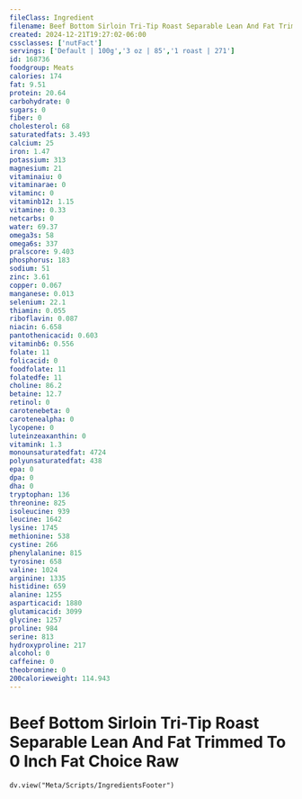 ```yaml
---
fileClass: Ingredient
filename: Beef Bottom Sirloin Tri-Tip Roast Separable Lean And Fat Trimmed To 0 Inch Fat Choice Raw
created: 2024-12-21T19:27:02-06:00
cssclasses: ['nutFact']
servings: ['Default | 100g','3 oz | 85','1 roast | 271']
id: 168736
foodgroup: Meats
calories: 174
fat: 9.51
protein: 20.64
carbohydrate: 0
sugars: 0
fiber: 0
cholesterol: 68
saturatedfats: 3.493
calcium: 25
iron: 1.47
potassium: 313
magnesium: 21
vitaminaiu: 0
vitaminarae: 0
vitaminc: 0
vitaminb12: 1.15
vitamine: 0.33
netcarbs: 0
water: 69.37
omega3s: 58
omega6s: 337
pralscore: 9.403
phosphorus: 183
sodium: 51
zinc: 3.61
copper: 0.067
manganese: 0.013
selenium: 22.1
thiamin: 0.055
riboflavin: 0.087
niacin: 6.658
pantothenicacid: 0.603
vitaminb6: 0.556
folate: 11
folicacid: 0
foodfolate: 11
folatedfe: 11
choline: 86.2
betaine: 12.7
retinol: 0
carotenebeta: 0
carotenealpha: 0
lycopene: 0
luteinzeaxanthin: 0
vitamink: 1.3
monounsaturatedfat: 4724
polyunsaturatedfat: 438
epa: 0
dpa: 0
dha: 0
tryptophan: 136
threonine: 825
isoleucine: 939
leucine: 1642
lysine: 1745
methionine: 538
cystine: 266
phenylalanine: 815
tyrosine: 658
valine: 1024
arginine: 1335
histidine: 659
alanine: 1255
asparticacid: 1880
glutamicacid: 3099
glycine: 1257
proline: 984
serine: 813
hydroxyproline: 217
alcohol: 0
caffeine: 0
theobromine: 0
200calorieweight: 114.943
---
```


# Beef Bottom Sirloin Tri-Tip Roast Separable Lean And Fat Trimmed To 0 Inch Fat Choice Raw

```dataviewjs
dv.view("Meta/Scripts/IngredientsFooter")
```